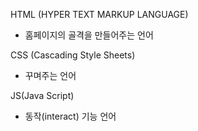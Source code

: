 HTML (HYPER TEXT MARKUP LANGUAGE)
- 홈페이지의 골격을 만들어주는 언어

CSS (Cascading Style Sheets)
- 꾸며주는 언어

JS(Java Script)
- 동작(interact) 기능 언어